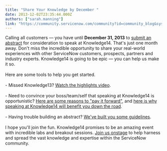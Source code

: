 ```yaml
---
title: "Share Your Knowledge by December "
date: 2013-12-02T23:35:44.000Z
authors: ["sarah.manning"]
link: "https://community.servicenow.com/community?id=community_blog&sys_id=a1ada2a9dbd0dbc01dcaf3231f961994"
---
```

<p>Calling all customers — you have until <b>December 31, 2013</b> to <a title="nowledge.servicenow.com/knowledge14/k14_call_for_speakers.do" href="https://knowledge.servicenow.com/knowledge14/k14_call_for_speakers.do">submit an abstract</a> for consideration to speak at Knowledge14. That's just one month away. Don't miss the incredible opportunity to share your real-world experiences with other ServiceNow customers, prospects, partners and industry experts. Knowledge14 is going to be epic — you can help us make it so.<br /><br />Here are some tools to help you get started.<br /><br />- Missed Knowledge13? <a title="nowledge.servicenow.com/knowledge14/home.do" href="https://knowledge.servicenow.com/knowledge14/home.do">Watch the highlights video</a>.<br /><br />- Need to convince your boss/team/self that speaking at Knowledge14 is opportunistic? <a title="mmunity.servicenow.com/blog/stephenmann/speak-knowledge-14-it%E2%80%99s-time-pay-it-forward" href="http://community.servicenow.com/blog/stephenmann/speak-knowledge-14-it%E2%80%99s-time-pay-it-forward">Here are some reasons to "pay it forward"</a>, and <a title="mmunity.servicenow.com/blog/michael-dortch/your-knowledge14-presentation-gift-keeps-giving-%E2%80%93-you" href="http://community.servicenow.com/blog/michael-dortch/your-knowledge14-presentation-gift-keeps-giving-%E2%80%93-you">here is why speaking at Knowledge14 will benefit you down the road</a>. <br /><br />- Having trouble building an abstract? <a title="nowledge.servicenow.com/knowledge14/k14_speaker_abstract.do" href="https://knowledge.servicenow.com/knowledge14/k14_speaker_abstract.do">We've built you some guidelines</a>.<br /><br />I hope you'll join the fun. Knowledge14 promises to be an amazing event with incredible labs and breakout sessions. <a title="nowledge.servicenow.com/knowledge14/k14_call_for_speakers.do" href="https://knowledge.servicenow.com/knowledge14/k14_call_for_speakers.do">Join us onstage</a> to help harness and spread the vast knowledge and expertise within the ServiceNow community.</p>